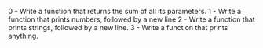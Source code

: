 0 - Write a function that returns the sum of all its parameters.
1 - Write a function that prints numbers, followed by a new line
2 - Write a function that prints strings, followed by a new line.
3 - Write a function that prints anything.
